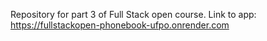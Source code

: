 Repository for part 3 of Full Stack open course.
Link to app: https://fullstackopen-phonebook-ufpo.onrender.com